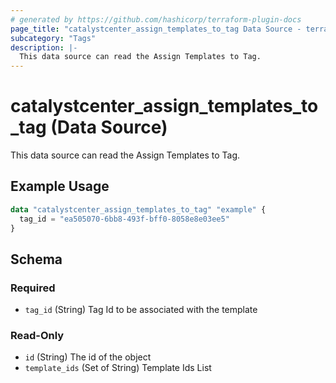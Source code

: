 ```yaml
---
# generated by https://github.com/hashicorp/terraform-plugin-docs
page_title: "catalystcenter_assign_templates_to_tag Data Source - terraform-provider-catalystcenter"
subcategory: "Tags"
description: |-
  This data source can read the Assign Templates to Tag.
---
```


# catalystcenter_assign_templates_to_tag (Data Source)

This data source can read the Assign Templates to Tag.

## Example Usage

```terraform
data "catalystcenter_assign_templates_to_tag" "example" {
  tag_id = "ea505070-6bb8-493f-bff0-8058e8e03ee5"
}
```

<!-- schema generated by tfplugindocs -->
## Schema

### Required

- `tag_id` (String) Tag Id to be associated with the template

### Read-Only

- `id` (String) The id of the object
- `template_ids` (Set of String) Template Ids List
